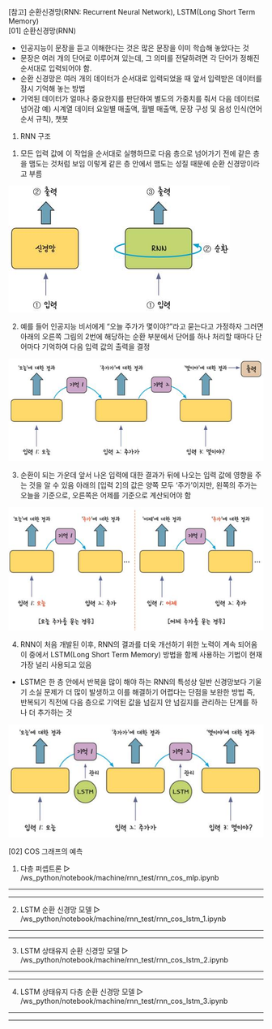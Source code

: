 [참고] 순환신경망(RNN: Recurrent Neural Network), LSTM(Long Short Term Memory)        
[01] 순환신경망(RNN)
- 인공지능이 문장을 듣고 이해한다는 것은 많은 문장을 이미 학습해 놓았다는 것
- 문장은 여러 개의 단어로 이루어져 있는데, 그 의미를 전달하려면 각 단어가 정해진 순서대로 입력되어야 함.
- 순환 신경망은 여러 개의 데이터가 순서대로 입력되었을 때 앞서 입력받은 데이터를 잠시 기억해 놓는 방법
- 기억된 데이터가 얼마나 중요한지를 판단하여 별도의 가중치를 줘서 다음 데이터로 넘어감
예) 시계열 데이터
     요일별 매출액, 월별 매출액, 문장 구성 및 음성 인식(언어 순서 규칙), 챗봇

1. RNN 구조
1) 모든 입력 값에 이 작업을 순서대로 실행하므로 다음 층으로 넘어가기 전에 같은 층을 맴도는 것처럼 보임
   이렇게 같은 층 안에서 맴도는 성질 때문에 순환 신경망이라고 부름

![](./images/05_10.jpg)
 
2) 예를 들어 인공지능 비서에게 “오늘 주가가 몇이야?”라고 묻는다고 가정하자
   그러면 아래의 오른쪽 그림의 2번에 해당하는 순환 부분에서 단어를 하나
   처리할 때마다 단어마다 기억하여 다음 입력 값의 출력을 결정

![](./images/06_10.jpg)

3) 순환이 되는 가운데 앞서 나온 입력에 대한 결과가 뒤에 나오는 입력 값에 영향을 주는 것을 알 수 있음
   아래의 [입력 2]의 값은 양쪽 모두 ‘주가’이지만, 왼쪽의 주가는 오늘을 기준으로, 오른쪽은 어제를 기준으로 계산되어야 함

![](./images/07_10.jpg)

4) RNN이 처음 개발된 이후, RNN의 결과를 더욱 개선하기 위한 노력이 계속 되어옴
   이 중에서 LSTM(Long Short Term Memory) 방법을 함께 사용하는 기법이 현재 가장 널리 사용되고 있음
- LSTM은 한 층 안에서 반복을 많이 해야 하는 RNN의 특성상 일반 신경망보다 기울기 소실 문제가 더 많이 발생하고
  이를 해결하기 어렵다는 단점을 보완한 방법 즉, 반복되기 직전에 다음 층으로 기억된 값을 넘길지 안 넘길지를
  관리하는 단계를 하나 더 추가하는 것

![](./images/08_10.jpg)
 

 
 
[02] COS 그래프의 예측
 
1. 다층 퍼셉트론
▷ /ws_python/notebook/machine/rnn_test/rnn_cos_mlp.ipynb
-------------------------------------------------------------------------------------
 
 
-------------------------------------------------------------------------------------   
 
 
2. LSTM 순환 신경망 모델
▷ /ws_python/notebook/machine/rnn_test/rnn_cos_lstm_1.ipynb
-------------------------------------------------------------------------------------
 
 
-------------------------------------------------------------------------------------   



3. LSTM 상태유지 순환 신경망 모델
▷ /ws_python/notebook/machine/rnn_test/rnn_cos_lstm_2.ipynb
-------------------------------------------------------------------------------------
 
 
-------------------------------------------------------------------------------------   



4. LSTM 상태유지 다층 순환 신경망 모델
▷ /ws_python/notebook/machine/rnn_test/rnn_cos_lstm_3.ipynb
-------------------------------------------------------------------------------------
 
 
-------------------------------------------------------------------------------------   
